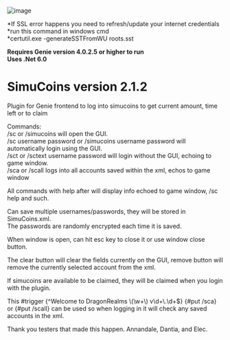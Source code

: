 ![image](https://user-images.githubusercontent.com/28072996/230968213-94371d57-4573-4d6f-b7f5-7171d18985a4.png)

*If SSL error happens you need to refresh/update your internet credentials<br>
*run this command in windows cmd<br>
*certutil.exe -generateSSTFromWU roots.sst

**Requires Genie version 4.0.2.5 or higher to run**<br>
**Uses .Net 6.0**
# SimuCoins version 2.1.2
Plugin for Genie frontend to log into simucoins to get current amount, time left or to claim

Commands:<br>
/sc or /simucoins will open the GUI.<br>
/sc username password or /simucoins username password will automatically login using the GUI.<br>
/sct or /sctext username password will login without the GUI, echoing to game window.<br>
/sca or /scall logs into all accounts saved within the xml, echos to game window

All commands with help after will display info echoed to game window, /sc help and such.

Can save multiple usernames/passwords, they will be stored in SimuCoins.xml.<br>
The passwords are randomly encrypted each time it is saved.

When window is open, can hit esc key to close it or use window close button.

The clear button will clear the fields currently on the GUI, remove button will remove the currently selected account from the xml.

If simucoins are available to be claimed, they will be claimed when you login with the plugin.

This #trigger {^Welcome to DragonRealms \\(\w+\\) v\d+\\.\d+$} {#put /sca} or {#put /scall} can be used so when logging in it will check any saved accounts in the xml.

Thank you testers that made this happen. Annandale, Dantia, and Elec.
